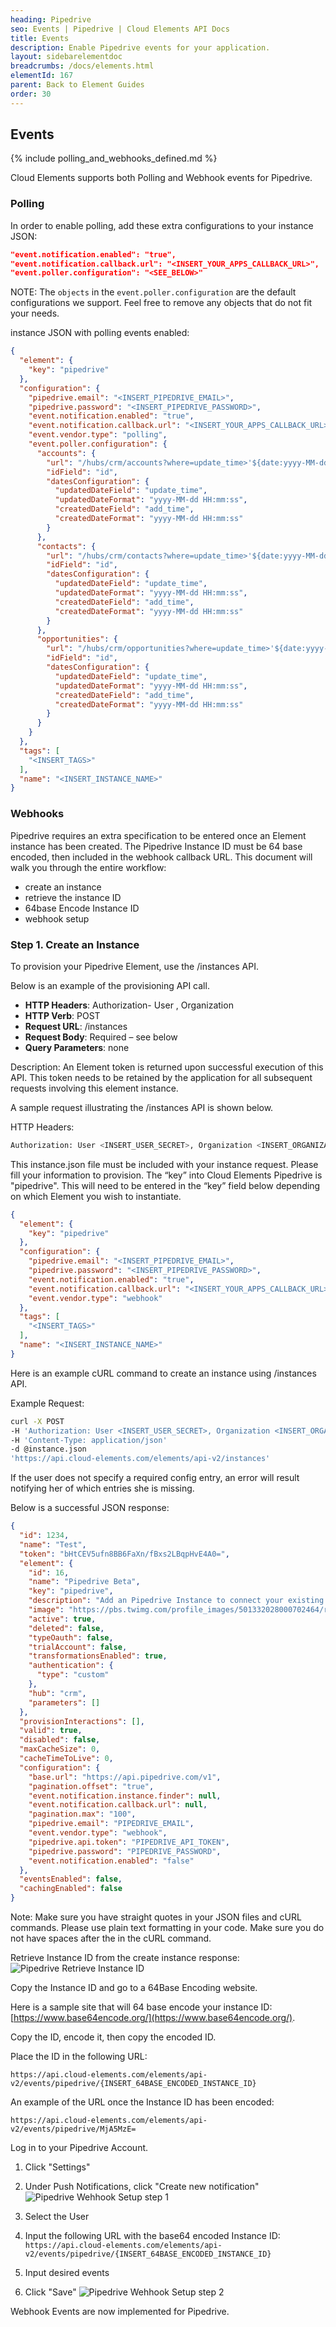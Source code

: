 ```yaml
---
heading: Pipedrive
seo: Events | Pipedrive | Cloud Elements API Docs
title: Events
description: Enable Pipedrive events for your application.
layout: sidebarelementdoc
breadcrumbs: /docs/elements.html
elementId: 167
parent: Back to Element Guides
order: 30
---
```


## Events

{% include polling_and_webhooks_defined.md %}

Cloud Elements supports both Polling and Webhook events for Pipedrive.

### Polling

In order to enable polling, add these extra configurations to your instance JSON:

```JSON
"event.notification.enabled": "true",
"event.notification.callback.url": "<INSERT_YOUR_APPS_CALLBACK_URL>",
"event.poller.configuration": "<SEE_BELOW>"
```

NOTE: The `objects` in the `event.poller.configuration` are the default configurations we support.  Feel free to remove any objects that do not fit your needs.

instance JSON with polling events enabled:

```json
{
  "element": {
    "key": "pipedrive"
  },
  "configuration": {
    "pipedrive.email": "<INSERT_PIPEDRIVE_EMAIL>",
    "pipedrive.password": "<INSERT_PIPEDRIVE_PASSWORD>",
    "event.notification.enabled": "true",
    "event.notification.callback.url": "<INSERT_YOUR_APPS_CALLBACK_URL>",
    "event.vendor.type": "polling",
    "event.poller.configuration": {
      "accounts": {
        "url": "/hubs/crm/accounts?where=update_time>'${date:yyyy-MM-dd HH:mm:ss}'",
        "idField": "id",
        "datesConfiguration": {
          "updatedDateField": "update_time",
          "updatedDateFormat": "yyyy-MM-dd HH:mm:ss",
          "createdDateField": "add_time",
          "createdDateFormat": "yyyy-MM-dd HH:mm:ss"
        }
      },
      "contacts": {
        "url": "/hubs/crm/contacts?where=update_time>'${date:yyyy-MM-dd HH:mm:ss}'",
        "idField": "id",
        "datesConfiguration": {
          "updatedDateField": "update_time",
          "updatedDateFormat": "yyyy-MM-dd HH:mm:ss",
          "createdDateField": "add_time",
          "createdDateFormat": "yyyy-MM-dd HH:mm:ss"
        }
      },
      "opportunities": {
        "url": "/hubs/crm/opportunities?where=update_time>'${date:yyyy-MM-dd HH:mm:ss}'",
        "idField": "id",
        "datesConfiguration": {
          "updatedDateField": "update_time",
          "updatedDateFormat": "yyyy-MM-dd HH:mm:ss",
          "createdDateField": "add_time",
          "createdDateFormat": "yyyy-MM-dd HH:mm:ss"
        }
      }
    }
  },
  "tags": [
    "<INSERT_TAGS>"
  ],
  "name": "<INSERT_INSTANCE_NAME>"
}
```

### Webhooks

Pipedrive requires an extra specification to be entered once an Element instance has been created. The Pipedrive Instance ID must be 64 base encoded, then included in the webhook callback URL. This document will walk you through the entire workflow:

* create an instance
* retrieve the instance ID
* 64base Encode Instance ID
* webhook setup

### Step 1. Create an Instance

To provision your Pipedrive Element, use the /instances API.

Below is an example of the provisioning API call.

* __HTTP Headers__: Authorization- User <user secret>, Organization <organization secret>
* __HTTP Verb__: POST
* __Request URL__: /instances
* __Request Body__: Required – see below
* __Query Parameters__: none

Description: An Element token is returned upon successful execution of this API. This token needs to be retained by the application for all subsequent requests involving this element instance.

A sample request illustrating the /instances API is shown below.

HTTP Headers:

```bash
Authorization: User <INSERT_USER_SECRET>, Organization <INSERT_ORGANIZATION_SECRET>

```
This instance.json file must be included with your instance request.  Please fill your information to provision.  The “key” into Cloud Elements Pipedrive is "pipedrive".  This will need to be entered in the “key” field below depending on which Element you wish to instantiate.

```json
{
  "element": {
    "key": "pipedrive"
  },
  "configuration": {
    "pipedrive.email": "<INSERT_PIPEDRIVE_EMAIL>",
    "pipedrive.password": "<INSERT_PIPEDRIVE_PASSWORD>",
    "event.notification.enabled": "true",
    "event.notification.callback.url": "<INSERT_YOUR_APPS_CALLBACK_URL>",
    "event.vendor.type": "webhook"
  },
  "tags": [
    "<INSERT_TAGS>"
  ],
  "name": "<INSERT_INSTANCE_NAME>"
}
```

Here is an example cURL command to create an instance using /instances API.

Example Request:

```bash
curl -X POST
-H 'Authorization: User <INSERT_USER_SECRET>, Organization <INSERT_ORGANIZATION_SECRET>'
-H 'Content-Type: application/json'
-d @instance.json
'https://api.cloud-elements.com/elements/api-v2/instances'
```

If the user does not specify a required config entry, an error will result notifying her of which entries she is missing.

Below is a successful JSON response:

```json
{
  "id": 1234,
  "name": "Test",
  "token": "bHtCEV5ufn8BB6FaXn/fBxs2LBqpHvE4A0=",
  "element": {
    "id": 16,
    "name": "Pipedrive Beta",
    "key": "pipedrive",
    "description": "Add an Pipedrive Instance to connect your existing Pipedrive account to the CRM Hub, allowing you to manage contacts, accounts, opportunities etc. across multiple CRM Elements. You will need your Pipedrive account information to add an instance.",
    "image": "https://pbs.twimg.com/profile_images/501332028000702464/rDOcFppt.png",
    "active": true,
    "deleted": false,
    "typeOauth": false,
    "trialAccount": false,
    "transformationsEnabled": true,
    "authentication": {
      "type": "custom"
    },
    "hub": "crm",
    "parameters": []
  },
  "provisionInteractions": [],
  "valid": true,
  "disabled": false,
  "maxCacheSize": 0,
  "cacheTimeToLive": 0,
  "configuration": {
    "base.url": "https://api.pipedrive.com/v1",
    "pagination.offset": "true",
    "event.notification.instance.finder": null,
    "event.notification.callback.url": null,
    "pagination.max": "100",
    "pipedrive.email": "PIPEDRIVE_EMAIL",
    "event.vendor.type": "webhook",
    "pipedrive.api.token": "PIPEDRIVE_API_TOKEN",
    "pipedrive.password": "PIPEDRIVE_PASSWORD",
    "event.notification.enabled": "false"
  },
  "eventsEnabled": false,
  "cachingEnabled": false
}
```

Note:  Make sure you have straight quotes in your JSON files and cURL commands.  Please use plain text formatting in your code.  Make sure you do not have spaces after the in the cURL command.

Retrieve Instance ID from the create instance response:
![Pipedrive Retrieve Instance ID](http://cloud-elements.com/wp-content/uploads/2015/08/PipedriveWebHookID.png)

Copy the Instance ID and go to a 64Base Encoding website.

Here is a sample site that will 64 base encode your instance ID: [https://www.base64encode.org/](https://www.base64encode.org/).

Copy the ID, encode it, then copy the encoded ID.

Place the ID in the following URL:

`https://api.cloud-elements.com/elements/api-v2/events/pipedrive/{INSERT_64BASE_ENCODED_INSTANCE_ID}`

An example of the URL once the Instance ID has been encoded:

`https://api.cloud-elements.com/elements/api-v2/events/pipedrive/MjA5MzE=`

Log in to your Pipedrive Account.

1. Click "Settings"

2. Under Push Notifications, click "Create new notification"
![Pipedrive Wehhook Setup step 1](http://cloud-elements.com/wp-content/uploads/2016/05/PipedriveWebhooks1.png)

3. Select the User

4. Input the following URL with the base64 encoded Instance ID: `https://api.cloud-elements.com/elements/api-v2/events/pipedrive/{INSERT_64BASE_ENCODED_INSTANCE_ID}`

5. Input desired events

6. Click "Save"
![Pipedrive Wehhook Setup step 2](http://cloud-elements.com/wp-content/uploads/2016/05/PipedriveWebhooks2.png)

Webhook Events are now implemented for Pipedrive.
